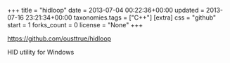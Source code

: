 +++
title = "hidloop"
date = 2013-07-04 00:22:36+00:00
updated = 2013-07-16 23:21:34+00:00
taxonomies.tags = ["C++"]
[extra]
css = "github"
start = 1
forks_count = 0
license = "None"
+++

<https://github.com/ousttrue/hidloop>

HID utility for Windows


